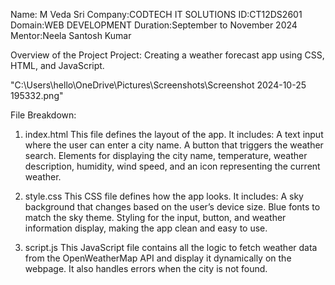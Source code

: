 Name: M Veda Sri
Company:CODTECH IT SOLUTIONS
ID:CT12DS2601
Domain:WEB DEVELOPMENT
Duration:September to November 2024
Mentor:Neela Santosh Kumar

Overview of the Project
Project: Creating a weather forecast app using CSS, HTML,
and JavaScript.


"C:\Users\hello\OneDrive\Pictures\Screenshots\Screenshot 2024-10-25 195332.png"

File Breakdown:
1. index.html
This file defines the layout of the app. It includes:
A text input where the user can enter a city name.
A button that triggers the weather search.
Elements for displaying the city name, temperature, weather description, humidity, wind speed, and an icon representing the current weather.

2. style.css
This CSS file defines how the app looks. It includes:
A sky background that changes based on the user’s device size.
Blue fonts to match the sky theme.
Styling for the input, button, and weather information display, making the app clean and easy to use.

3. script.js
This JavaScript file contains all the logic to fetch weather data from the OpenWeatherMap API and display it dynamically on the webpage. It also handles errors when the city is not found.
